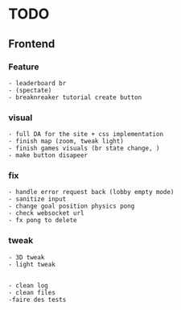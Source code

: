 

# TODO



## Frontend


 ### Feature

    - leaderboard br
    - (spectate)
    - breaknreaker tutorial create button

 ### visual
    - full DA for the site + css implementation
    - finish map (zoom, tweak light)
    - finish games visuals (br state change, )
    - make button disapeer


 ### fix
    - handle error request back (lobby empty mode)
    - sanitize input
    - change goal position physics pong
    - check websocket url
    - fx pong to delete

### tweak
    - 3D tweak
    - light tweak


    - clean log
    - clean files
    -faire des tests
